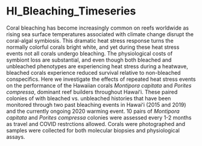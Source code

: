 # HI_Bleaching_Timeseries

Coral bleaching has become increasingly common on reefs worldwide as rising sea surface temperatures associated with climate change disrupt the coral-algal symbiosis. This dramatic heat stress response turns the normally colorful corals bright white, and yet during these heat stress events not all corals undergo bleaching. The physiological costs of symbiont loss are substantial, and even though both bleached and unbleached phenotypes are experiencing heat stress during a heatwave, bleached corals experience reduced survival relative to non-bleached conspecifics. Here we  investigate the effects of repeated heat stress events on the performance of the Hawaiian corals _Montipora capitata_ and _Porites compressa_, dominant reef builders throughout Hawaiʻi. These paired colonies of with bleached vs. unbleached histories that have been monitored through two past bleaching events in Hawaiʻi (2015 and 2019) and the currently ongoing 2020 warming event. 10 pairs of _Montipora capitata_ and _Porites compressa_ colonies were assessed every 1-2 months as travel and COVID restrctions allowed. Corals were photographed and samples were collected for both molecular biopsies and physiological assays.

